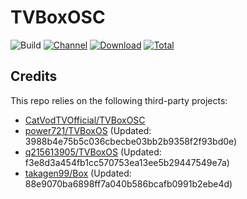 # TVBoxOSC

![Build](https://img.shields.io/github/actions/workflow/status/power721/TVBoxOSC-Build/test.yml?branch=main)
[![Channel](https://img.shields.io/badge/Follow-Telegram-blue.svg?logo=telegram)](https://t.me/PowerTvBox)
[![Download](https://img.shields.io/github/v/release/power721/TVBoxOSC-Build?color=orange&logoColor=orange&label=Download&logo=DocuSign)](https://github.com/power721/TVBoxOSC-Build/releases/latest) 
[![Total](https://shields.io/github/downloads/power721/TVBoxOSC-Build/total?logo=Bookmeter&label=Counts&logoColor=yellow&color=yellow)](https://github.com/power721/TVBoxOSC-Build/releases)

## Credits
This repo relies on the following third-party projects:
- [CatVodTVOfficial/TVBoxOSC](https://github.com/CatVodTVOfficial/TVBoxOSC)
- [power721/TVBoxOS](https://github.com/power721/TVBoxOS) (Updated: 3988b4e75b5c036cbecbe03bb2b9358f2f93bd0e)
- [q215613905/TVBoxOS](https://github.com/q215613905/TVBoxOS) (Updated: f3e8d3a454fb1cc570753ea13ee5b29447549e7a)
- [takagen99/Box](https://github.com/takagen99/Box) (Updated: 88e9070ba6898ff7a040b586bcafb0991b2ebe4d)
